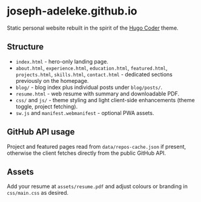 ﻿# joseph-adeleke.github.io

Static personal website rebuilt in the spirit of the [Hugo Coder](https://github.com/luizdepra/hugo-coder) theme.

## Structure

- `index.html` - hero-only landing page.
- `about.html`, `experience.html`, `education.html`, `featured.html`, `projects.html`, `skills.html`, `contact.html` - dedicated sections previously on the homepage.
- `blog/` - blog index plus individual posts under `blog/posts/`.
- `resume.html` - web resume with summary and downloadable PDF.
- `css/` and `js/` - theme styling and light client-side enhancements (theme toggle, project fetching).
- `sw.js` and `manifest.webmanifest` - optional PWA assets.

## GitHub API usage

Project and featured pages read from `data/repos-cache.json` if present, otherwise the client fetches directly from the public GitHub API.

## Assets

Add your resume at `assets/resume.pdf` and adjust colours or branding in `css/main.css` as desired.
